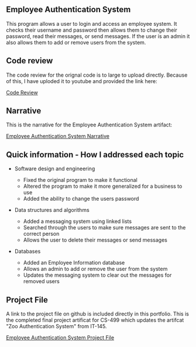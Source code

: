## Employee Authentication System

This program allows a user to login and access an employee system. It checks their username and password then allows them to change their password, read their messages, or send messages. If the user is an admin it also allows them to add or remove users from the system.

## Code review

The code review for the orignal code is to large to upload directly. Because of this, I have uploded it to youtube and provided the link here:

[Code Review](https://youtu.be/uPsMT78aeZk)

## Narrative

This is the narrative for the Employee Authentication System artifact:

[Employee Authentication System Narrative](https://github.com/loserchik67/loserchik67.github.io/blob/main/Narrative.docx)

## Quick information - How I addressed each topic

- Software design and engineering
  * Fixed the original program to make it functional
  * Altered the program to make it more generalized for a business to use
  * Added the ability to change the users password

- Data structures and algorithms
  * Added a messaging system using linked lists
  * Searched through the users to make sure messages are sent to the correct person
  * Allows the user to delete their messages or send messages

- Databases
  * Added an Employee Information database
  * Allows an admin to add or remove the user from the system
  * Updates the messaging system to clear out the messages for removed users

## Project File

A link to the project file on github is included directly in this portfolio. This is the completed final project artificat for CS-499 which updates the artifcat "Zoo Authentication System" from IT-145.

[Employee Authentication System Project File](https://github.com/loserchik67/loserchik67.github.io/tree/main/Employee%20Authentication%20System)

